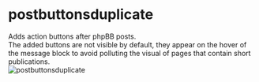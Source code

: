 # postbuttonsduplicate
Adds action buttons after phpBB posts.  
The added buttons are not visible by default, they appear on the hover of the message block to avoid polluting the visual of pages that contain short publications.  
![postbuttonsduplicate](https://user-images.githubusercontent.com/6350179/132950576-a9de261e-7dc0-4da5-bcae-d62322d8f539.png)
